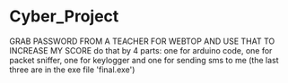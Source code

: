# Cyber_Project
GRAB PASSWORD FROM A TEACHER FOR WEBTOP AND USE THAT TO INCREASE MY SCORE
do that by 4 parts: one for arduino code, one for packet sniffer, one for keylogger and one for sending sms to me (the last three are in the exe file 'final.exe')
